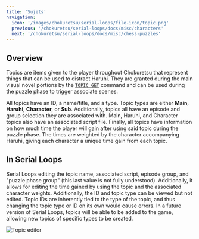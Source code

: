 ```yaml
---
title: 'Sujets'
navigation:
  icon: '/images/chokuretsu/serial-loops/file-icon/topic.png'
  previous: '/chokuretsu/serial-loops/docs/misc/characters'
  next: '/chokuretsu/serial-loops/docs/misc/chess-puzzles'
---
```


## Overview
Topics are items given to the player throughout Chokuretsu that represent things that can be used to distract Haruhi. They are granted
during the main visual novel portions by the [`TOPIC_GET`](../scripts/commands#topic_get) command and can be used during the puzzle phase
to trigger associate scenes.

All topics have an ID, a name/title, and a type. Topic types are either **Main**, **Haruhi**, **Character**, or **Sub**. Additionally,
topics all have an episode and group selection they are associated with. Main, Haruhi, and Character topics also have an associated script
file. Finally, all topics have information on how much time the player will gain after using said topic during the puzzle phase. The times
are weighted by the character accompanying Haruhi, giving each character a unique time gain from each topic.

## In Serial Loops
Serial Loops editing the topic name, associated script, episode group, and "puzzle phase group" (this last value is not fully understood).
Additionally, it allows for editing the time gained by using the topic and the associated character weights. Additionally, the ID and topic type
can be viewed but not edited. Topic IDs are inherently tied to the type of the topic, and thus changing the topic type or ID on its own would
cause errors. In a future version of Serial Loops, topics will be able to be added to the game, allowing new topics of specific types to be
created.

![Topic editor](/images/chokuretsu/serial-loops/topic-editing.png)